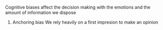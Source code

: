 Cognitive biases affect the decision making with the emotions and the amount of information we dispose

1. Anchoring bias
We rely heavily on a first impresion to make an opinion
